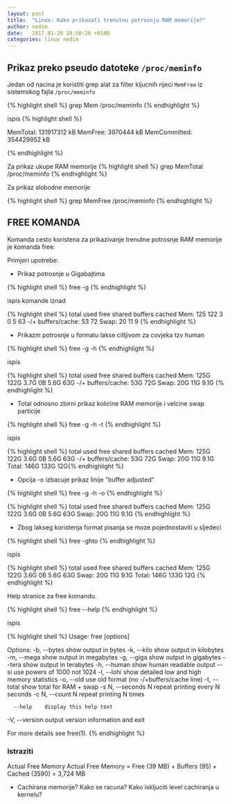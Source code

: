 ```yaml
---
layout: post
title:  "Linux: Kako prikazati trenutnu potrosnju RAM memorije?"
author: nedim
date:   2017-01-28 18:58:26 +0100
categories: linux nedim
---
```


## Prikaz preko pseudo datoteke `/proc/meminfo`

Jedan od nacina je koristiti grep alat za filter kljucnih rijeci `MemFree` iz sistemskog fajla `/proc/meminfo`

{% highlight shell %}
grep Mem /proc/meminfo
{% endhighlight %}

ispis
{% highlight shell %}

MemTotal:       131917312 kB
MemFree:         3970444 kB
MemCommitted:   354429952 kB

{% endhighlight %}

Za prikaz ukupe RAM memorije
{% highlight shell %}
grep MemTotal /proc/meminfo
{% endhighlight %}

Za prikaz slobodne memorije

{% highlight shell %}
grep MemFree /proc/meminfo
{% endhighlight %}

## FREE KOMANDA

Komanda cesto koristena za prikazivanje trenutne potrosnje RAM memorije je komanda free. 

Primjeri upotrebe:

- Prikaz potrosnje u Gigabajtima

{% highlight shell %}
free -g
{% endhighlight %}

ispis komande iznad

{% highlight shell %}
             total       used       free     shared    buffers     cached
Mem:           125        122          3          0          5         63
-/+ buffers/cache:         53         72
Swap:           20         11          9
{% endhighlight %}


- Prikazm potrosnje u formatu lakse citljivom za covjeka tzv human 

{% highlight shell %}
free -g -h
{% endhighlight %}

ispis

{% highlight shell %}
             total       used       free     shared    buffers     cached
Mem:          125G       122G       3.7G         0B       5.6G        63G
-/+ buffers/cache:        53G        72G
Swap:          20G        11G       9.1G
{% endhighlight %}


- Total odnosno zbirni prikaz kolicine RAM memorije i velcine swap particije

{% highlight shell %}
free -g -h -t
{% endhighlight %}

ispis

{% highlight shell %}
             total       used       free     shared    buffers     cached
Mem:          125G       122G       3.6G         0B       5.6G        63G
-/+ buffers/cache:        53G        72G
Swap:          20G        11G       9.1G
Total:        146G       133G        12G{% endhighlight %}


- Opcija -o izbacuje prikaz linije "buffer adjusted"

{% highlight shell %}
free -g -h -o
{% endhighlight %}

{% highlight shell %}
             total       used       free     shared    buffers     cached
Mem:          125G       122G       3.6G         0B       5.6G        63G
Swap:          20G        11G       9.1G
{% endhighlight %}

- Zbog lakseg koristenja format pisanja se moze pojednostaviti u sljedeci

{% highlight shell %}
free -ghto
{% endhighlight %}

ispis

{% highlight shell %}
             total       used       free     shared    buffers     cached
Mem:          125G       122G       3.6G         0B       5.6G        63G
Swap:          20G        11G       9.1G
Total:        146G       133G        12G
{% endhighlight %}

Help stranice za free komandu.

{% highlight shell %}
free --help
{% endhighlight %}

ispis

{% highlight shell %}
Usage:
 free [options]

Options:
 -b, --bytes         show output in bytes
 -k, --kilo          show output in kilobytes
 -m, --mega          show output in megabytes
 -g, --giga          show output in gigabytes
     --tera          show output in terabytes
 -h, --human         show human readable output
     --si            use powers of 1000 not 1024
 -l, --lohi          show detailed low and high memory statistics
 -o, --old           use old format (no -/+buffers/cache line)
 -t, --total         show total for RAM + swap
 -s N, --seconds N   repeat printing every N seconds
 -c N, --count N     repeat printing N times

      --help    display this help text
 -V, --version  output version information and exit

For more details see free(1).
{% endhighlight %}

### Istraziti
Actual Free Memory
Actual Free Memory = Free (39 MB) + Buffers (95) + Cached (3590) = 3,724 MB 
- Cachirana memorije? Kako se racuna? Kako iskljuciti level cachiranja u kernelu?
